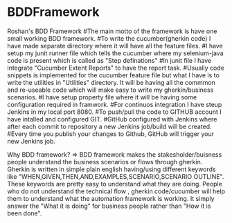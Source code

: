 # BDDFramework
Roshan's BDD Framework
#The main motto of the framework is have one small working BDD framework.
#To write the cucumber(gherkin code) I have made separate directory where it will have all the feature files.
#I have setup my junit runner file which tells the cucumber where my selenium-java code is present which is called as "Step definations"
#In junit file I have integrate "Cucumber Extent Reports" to have the report task.
#Usually code snippets is implemented for the cucumber feature file but what I have is to write the utilities in "Utilities" directory. It will be having all the commmon and re-useable code which will make easy to write my gherkin/business scenarios.
#I have setup property file where it will be having some configuration required in framwork.
#For continuos integration I have steup Jenkins in my local port 8080.
#To push/pull the code to GITHUB account I have intalled and configured GIT.
#GitHub configured with Jenkins where after each commit to repository a new Jenkins job/build will be created. 
#Every time you publish your changes to Github, GitHub will trigger your new Jenkins job.

Why BDD framework?
=> BDD framework makes the stakesholder/buisness people understand the business scenarios or flows through gherkin. Gherkin is written in simple plain english having/using different keywords like "WHEN,GIVEN,THEN,AND,EXAMPLES,SCENARIO,SCENARIO OUTLINE". These keywords are pretty easy to understand what they are doing. People who do not understand the technical flow , gherkin code/cucumber will help them to understand what the automation framework is working.
It simply answer the "What it is doing" for business people  rather than "How it is been done".

